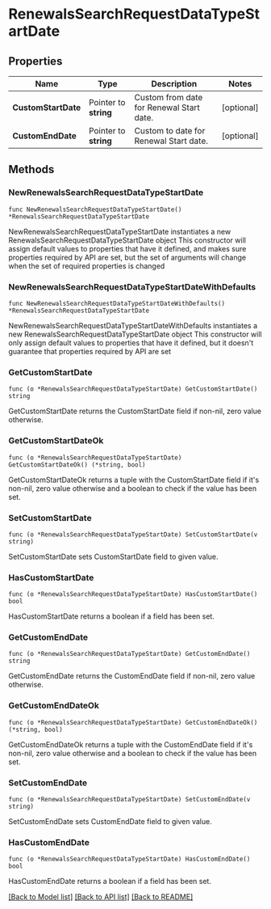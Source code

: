 # RenewalsSearchRequestDataTypeStartDate

## Properties

Name | Type | Description | Notes
------------ | ------------- | ------------- | -------------
**CustomStartDate** | Pointer to **string** | Custom from date for Renewal Start date. | [optional] 
**CustomEndDate** | Pointer to **string** | Custom to date for Renewal Start date. | [optional] 

## Methods

### NewRenewalsSearchRequestDataTypeStartDate

`func NewRenewalsSearchRequestDataTypeStartDate() *RenewalsSearchRequestDataTypeStartDate`

NewRenewalsSearchRequestDataTypeStartDate instantiates a new RenewalsSearchRequestDataTypeStartDate object
This constructor will assign default values to properties that have it defined,
and makes sure properties required by API are set, but the set of arguments
will change when the set of required properties is changed

### NewRenewalsSearchRequestDataTypeStartDateWithDefaults

`func NewRenewalsSearchRequestDataTypeStartDateWithDefaults() *RenewalsSearchRequestDataTypeStartDate`

NewRenewalsSearchRequestDataTypeStartDateWithDefaults instantiates a new RenewalsSearchRequestDataTypeStartDate object
This constructor will only assign default values to properties that have it defined,
but it doesn't guarantee that properties required by API are set

### GetCustomStartDate

`func (o *RenewalsSearchRequestDataTypeStartDate) GetCustomStartDate() string`

GetCustomStartDate returns the CustomStartDate field if non-nil, zero value otherwise.

### GetCustomStartDateOk

`func (o *RenewalsSearchRequestDataTypeStartDate) GetCustomStartDateOk() (*string, bool)`

GetCustomStartDateOk returns a tuple with the CustomStartDate field if it's non-nil, zero value otherwise
and a boolean to check if the value has been set.

### SetCustomStartDate

`func (o *RenewalsSearchRequestDataTypeStartDate) SetCustomStartDate(v string)`

SetCustomStartDate sets CustomStartDate field to given value.

### HasCustomStartDate

`func (o *RenewalsSearchRequestDataTypeStartDate) HasCustomStartDate() bool`

HasCustomStartDate returns a boolean if a field has been set.

### GetCustomEndDate

`func (o *RenewalsSearchRequestDataTypeStartDate) GetCustomEndDate() string`

GetCustomEndDate returns the CustomEndDate field if non-nil, zero value otherwise.

### GetCustomEndDateOk

`func (o *RenewalsSearchRequestDataTypeStartDate) GetCustomEndDateOk() (*string, bool)`

GetCustomEndDateOk returns a tuple with the CustomEndDate field if it's non-nil, zero value otherwise
and a boolean to check if the value has been set.

### SetCustomEndDate

`func (o *RenewalsSearchRequestDataTypeStartDate) SetCustomEndDate(v string)`

SetCustomEndDate sets CustomEndDate field to given value.

### HasCustomEndDate

`func (o *RenewalsSearchRequestDataTypeStartDate) HasCustomEndDate() bool`

HasCustomEndDate returns a boolean if a field has been set.


[[Back to Model list]](../README.md#documentation-for-models) [[Back to API list]](../README.md#documentation-for-api-endpoints) [[Back to README]](../README.md)


